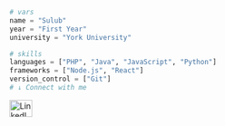 ```python
# vars
name = "Sulub"
year = "First Year"
university = "York University"

# skills
languages = ["PHP", "Java", "JavaScript", "Python"]
frameworks = ["Node.js", "React"]
version_control = ["Git"]
# ↓ Connect with me 
```

<p align="left">
  <a href="https://linkedin.com/in/sulub-sulub" target="_blank">
    <img align="center" src="https://raw.githubusercontent.com/rahuldkjain/github-profile-readme-generator/master/src/images/icons/Social/linked-in-alt.svg" alt="LinkedIn" height="30" width="40" />
  </a>
</p>
